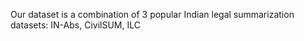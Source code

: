 Our dataset is a combination of 3 popular Indian legal summarization datasets:
IN-Abs, CivilSUM, ILC
